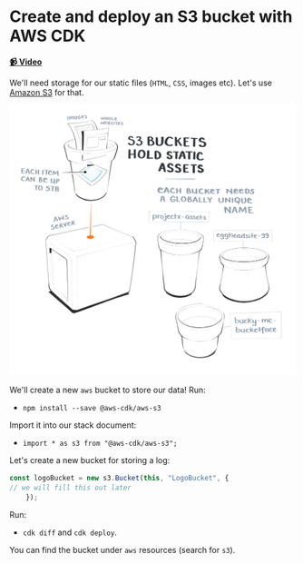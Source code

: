 # Create and deploy an S3 bucket with AWS CDK

**[📹 Video](https://egghead.io/lessons/aws-create-and-deploy-an-s3-bucket-with-aws-cdk)**

We'll need storage for our static files (`HTML`, `CSS`, images etc). Let's use [Amazon S3](https://aws.amazon.com/s3/) for that.

![S3 Buckets Illustration](./images/11-create-and-deploy-an-s3-bucket-with-aws-cdk-s3-buckets.png)

We'll create a new `aws` bucket to store our data!
Run:

* `npm install --save @aws-cdk/aws-s3`

Import it into our stack document:

* `import * as s3 from "@aws-cdk/aws-s3";`

Let's create a new bucket for storing a log:

```ts
const logoBucket = new s3.Bucket(this, "LogoBucket", {
// we will fill this out later
    });
```

Run:
*  `cdk diff` and `cdk deploy`.

You can find the bucket under `aws` resources (search for `s3`).